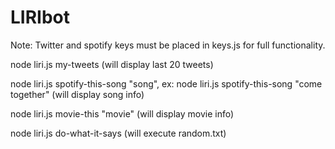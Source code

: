 # LIRIbot
Note: Twitter and spotify keys must be placed in keys.js for full functionality. 

node liri.js my-tweets (will display last 20 tweets)

node liri.js spotify-this-song "song", ex: node liri.js spotify-this-song "come together" (will display song info)
	
node liri.js movie-this "movie" (will display movie info)

node liri.js do-what-it-says (will execute random.txt)
